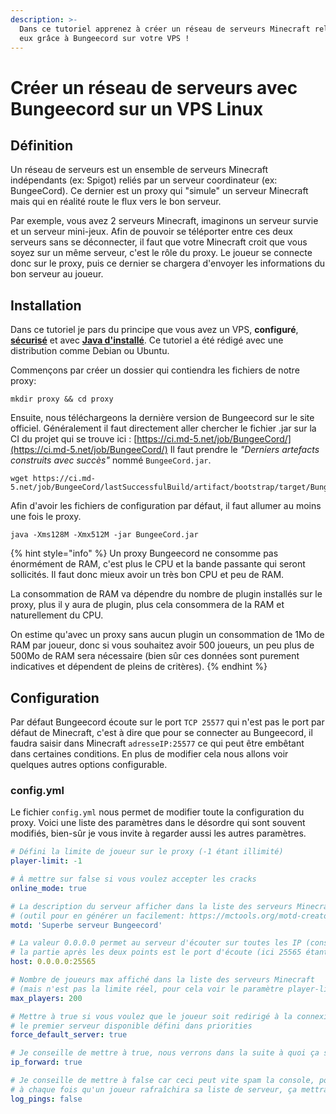 ```yaml
---
description: >-
  Dans ce tutoriel apprenez à créer un réseau de serveurs Minecraft reliés entre
  eux grâce à Bungeecord sur votre VPS !
---
```


# Créer un réseau de serveurs avec Bungeecord sur un VPS Linux

## Définition

Un réseau de serveurs est un ensemble de serveurs Minecraft indépendants \(ex: Spigot\) reliés par un serveur coordinateur \(ex: BungeeCord\). Ce dernier est un proxy qui "simule" un serveur Minecraft mais qui en réalité route le flux vers le bon serveur.

Par exemple, vous avez 2 serveurs Minecraft, imaginons un serveur survie et un serveur mini-jeux. Afin de pouvoir se téléporter entre ces deux serveurs sans se déconnecter, il faut que votre Minecraft croit que vous soyez sur un même serveur, c'est le rôle du proxy. Le joueur se connecte donc sur le proxy, puis ce dernier se chargera d'envoyer les informations du bon serveur au joueur.

## Installation

Dans ce tutoriel je pars du principe que vous avez un VPS, **configuré**, [**sécurisé**](https://docs.idelya-network.fr/vps/securiser-son-vps-linux) et avec [**Java d'installé**](https://docs.idelya-network.fr/vps/installer-java-sur-son-vps). Ce tutoriel a été rédigé avec une distribution comme Debian ou Ubuntu.

Commençons par créer un dossier qui contiendra les fichiers de notre proxy:

```text
mkdir proxy && cd proxy
```

Ensuite, nous téléchargeons la dernière version de Bungeecord sur le site officiel. Généralement il faut directement aller chercher le fichier .jar sur la CI du projet qui se trouve ici : [https://ci.md-5.net/job/BungeeCord/](https://ci.md-5.net/job/BungeeCord/) Il faut prendre le _"Derniers artefacts construits avec succès"_ nommé `BungeeCord.jar`.

```text
wget https://ci.md-5.net/job/BungeeCord/lastSuccessfulBuild/artifact/bootstrap/target/BungeeCord.jar
```

Afin d'avoir les fichiers de configuration par défaut, il faut allumer au moins une fois le proxy.

```text
java -Xms128M -Xmx512M -jar BungeeCord.jar
```

{% hint style="info" %}
Un proxy Bungeecord ne consomme pas énormément de RAM, c'est plus le CPU et la bande passante qui seront sollicités. Il faut donc mieux avoir un très bon CPU et peu de RAM. 

La consommation de RAM va dépendre du nombre de plugin installés sur le proxy, plus il y aura de plugin, plus cela consommera de la RAM et naturellement du CPU. 

On estime qu'avec un proxy sans aucun plugin un consommation de 1Mo de RAM par joueur, donc si vous souhaitez avoir 500 joueurs, un peu plus de 500Mo de RAM sera nécessaire \(bien sûr ces données sont purement indicatives et dépendent de pleins de critères\).
{% endhint %}

## Configuration

Par défaut Bungeecord écoute sur le port `TCP 25577` qui n'est pas le port par défaut de Minecraft, c'est à dire que pour se connecter au Bungeecord, il faudra saisir dans Minecraft `adresseIP:25577` ce qui peut être embêtant dans certaines conditions. En plus de modifier cela nous allons voir quelques autres options configurable.

### config.yml

Le fichier `config.yml` nous permet de modifier toute la configuration du proxy. Voici une liste des paramètres dans le désordre qui sont souvent modifiés, bien-sûr je vous invite à regarder aussi les autres paramètres.

```yaml
# Défini la limite de joueur sur le proxy (-1 étant illimité)
player-limit: -1

# À mettre sur false si vous voulez accepter les cracks
online_mode: true

# La description du serveur afficher dans la liste des serveurs Minecraft
# (outil pour en générer un facilement: https://mctools.org/motd-creator)
motd: 'Superbe serveur Bungeecord'

# La valeur 0.0.0.0 permet au serveur d'écouter sur toutes les IP (conseillé),
# la partie après les deux points est le port d'écoute (ici 25565 étant celui de Minecraft par défaut)
host: 0.0.0.0:25565

# Nombre de joueurs max affiché dans la liste des serveurs Minecraft
# (mais n'est pas la limite réel, pour cela voir le paramètre player-limit)
max_players: 200

# Mettre à true si vous voulez que le joueur soit redirigé à la connexion vers 
# le premier serveur disponible défini dans priorities
force_default_server: true

# Je conseille de mettre à true, nous verrons dans la suite à quoi ça sert
ip_forward: true 

# Je conseille de mettre à false car ceci peut vite spam la console, pour faire simple
# à chaque fois qu'un joueur rafraîchira sa liste de serveur, ça mettra un message
log_pings: false 
```



